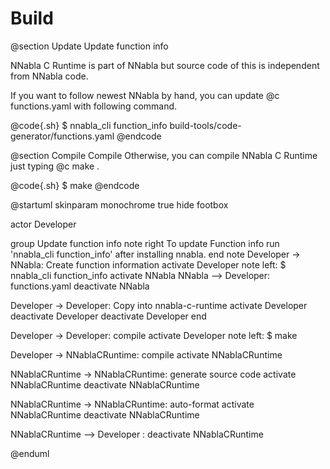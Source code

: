 # Build

@section Update Update function info

NNabla C Runtime is part of NNabla but source code of this is independent
from NNabla code.

If you want to follow newest NNabla by hand, you can update @c
functions.yaml with following command.

@code{.sh}
$ nnabla_cli function_info build-tools/code-generator/functions.yaml
@endcode

@section Compile Compile
Otherwise, you can compile NNabla C Runtime just typing @c make .

@code{.sh}
$ make
@endcode

@startuml
skinparam monochrome true
hide footbox

actor Developer

group Update function info
  note right
    To update Function info run 'nnabla_cli function_info' after
    installing nnabla.
  end note
  Developer -> NNabla: Create function information
  activate Developer
  note left: $ nnabla_cli function_info
  activate NNabla
  NNabla --> Developer: functions.yaml
  deactivate NNabla

  Developer -> Developer: Copy into nnabla-c-runtime
  activate Developer
  deactivate Developer
  deactivate Developer
end

Developer -> Developer: compile
activate Developer
note left: $ make

Developer -> NNablaCRuntime: compile
activate NNablaCRuntime

NNablaCRuntime -> NNablaCRuntime: generate source code
activate NNablaCRuntime
deactivate NNablaCRuntime

NNablaCRuntime -> NNablaCRuntime: auto-format
activate NNablaCRuntime
deactivate NNablaCRuntime

NNablaCRuntime --> Developer : <binary>
deactivate NNablaCRuntime

@enduml


